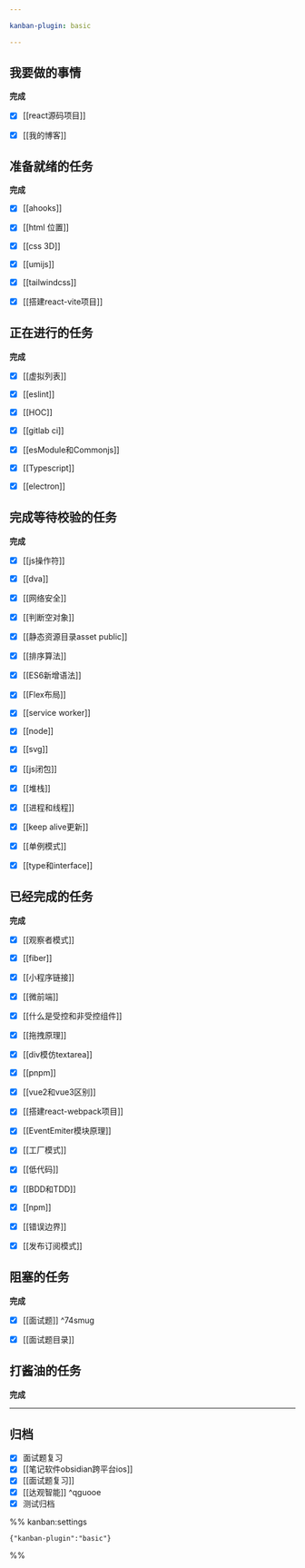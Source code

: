 ```yaml
---

kanban-plugin: basic

---
```


## 我要做的事情

**完成**
- [x] [[react源码项目]]
- [x] [[我的博客]]


## 准备就绪的任务

**完成**
- [x] [[ahooks]]
- [x] [[html 位置]]
- [x] [[css 3D]]
- [x] [[umijs]]
- [x] [[tailwindcss]]
- [x] [[搭建react-vite项目]]


## 正在进行的任务

**完成**
- [x] [[虚拟列表]]
- [x] [[eslint]]
- [x] [[HOC]]
- [x] [[gitlab ci]]
- [x] [[esModule和Commonjs]]
- [x] [[Typescript]]
- [x] [[electron]]


## 完成等待校验的任务

**完成**
- [x] [[js操作符]]
- [x] [[dva]]
- [x] [[网络安全]]
- [x] [[判断空对象]]
- [x] [[静态资源目录asset public]]
- [x] [[排序算法]]
- [x] [[ES6新增语法]]
- [x] [[Flex布局]]
- [x] [[service worker]]
- [x] [[node]]
- [x] [[svg]]
- [x] [[js闭包]]
- [x] [[堆栈]]
- [x] [[进程和线程]]
- [x] [[keep alive更新]]
- [x] [[单例模式]]
- [x] [[type和interface]]


## 已经完成的任务

**完成**
- [x] [[观察者模式]]
- [x] [[fiber]]
- [x] [[小程序链接]]
- [x] [[微前端]]
- [x] [[什么是受控和非受控组件]]
- [x] [[拖拽原理]]
- [x] [[div模仿textarea]]
- [x] [[pnpm]]
- [x] [[vue2和vue3区别]]
- [x] [[搭建react-webpack项目]]
- [x] [[EventEmiter模块原理]]
- [x] [[工厂模式]]
- [x] [[低代码]]
- [x] [[BDD和TDD]]
- [x] [[npm]]
- [x] [[错误边界]]
- [x] [[发布订阅模式]]


## 阻塞的任务

**完成**
- [x] [[面试题]] ^74smug
- [x] [[面试题目录]]


## 打酱油的任务

**完成**


***

## 归档

- [x] 面试题复习
- [x] [[笔记软件obsidian跨平台ios]]
- [x] [[面试题复习]]
- [x] [[达观智能]] ^qguooe
- [x] 测试归档

%% kanban:settings
```
{"kanban-plugin":"basic"}
```
%%